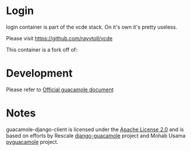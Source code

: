 # Login
login container is part of the vcde stack. On it's own it's pretty useless.

Please visit https://github.com/rayvtoll/vcde


This container is a fork off of:

Development
===========

Please refer to [Official guacamole document](http://guacamole.incubator.apache.org/doc/0.9.13-incubating/gug/)

Notes
=====

guacamole-django-client is licensed under the [Apache License 2.0](https://github.com/heisaman/guacamole-django-client/blob/master/LICENSE) and is based on efforts by Rescale [django-guacamole](https://github.com/rescale/django-guacamole) project and Mohab Usama [pyguacamole](https://github.com/mohabusama/pyguacamole) project.

